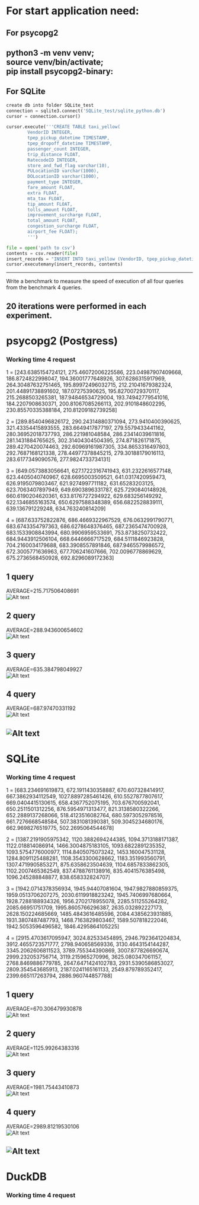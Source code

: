 # For start application need:<br>
  ## For psycopg2<br>
  python3 -m venv venv;<br>
  source venv/bin/activate;<br>
  pip install psycopg2-binary:<br>
---
  ## For SQLite
  ```python
  create db into folder SQLite_test
  connection = sqlite3.connect('SQLite_test/sqlite_python.db')
  cursor = connection.cursor()

  cursor.execute('''CREATE TABLE taxi_yellow(
          VendorID INTEGER,
          tpep_pickup_datetime TIMESTAMP,                          
          tpep_dropoff_datetime TIMESTAMP,   
          passenger_count INTEGER,                  
          trip_distance FLOAT,  
          RatecodeID INTEGER,
          store_and_fwd_flag varchar(10),
          PULocationID varchar(1000),           
          DOLocationID varchar(1000),                                    
          payment_type INTEGER,                       
          fare_amount FLOAT,                      
          extra FLOAT,                          
          mta_tax FLOAT,   
          tip_amount FLOAT,  
          tolls_amount FLOAT,
          improvement_surcharge FLOAT,                                        
          total_amount FLOAT,                     
          congestion_surcharge FLOAT,            
          airport_fee FLOAT);
          ''')

  file = open('path to csv')
  contents = csv.reader(file)
  insert_records = "INSERT INTO taxi_yellow (VendorID, tpep_pickup_datetime, tpep_dropoff_datetime, passenger_count, trip_distance, RatecodeID, store_and_fwd_flag, PULocationID, DOLocationID, payment_type, fare_amount, extra, mta_tax, tip_amount, tolls_amount, improvement_surcharge, total_amount, congestion_surcharge, airport_fee) VALUES(?, ?, ?, ?, ?, ?, ?, ?, ?, ?, ?, ?, ?, ?, ?, ?, ?, ?, ?)"
  cursor.executemany(insert_records, contents)
```
---

Write a benchmark to measure the speed of execution of all four queries from the benchmark 4 queries.

20 iterations were performed in each experiment.
---
# psycopg2 (Postgress)

  ### Working time 4 request<br>
  1 =  [243.6385154724121, 275.46072006225586, 223.04987907409668, 186.8724822998047, 194.36001777648926, 307.6286315917969, 264.30487632751465, 195.89972496032715, 212.21041679382324, 201.44891738891602, 187.07275390625, 195.82700729370117, 215.2688503265381, 187.94846534729004, 193.74942779541016, 184.2207908630371, 200.81067085266113, 202.9101848602295, 230.85570335388184, 210.81209182739258] 

  2 =  [289.8540496826172, 290.24314880371094, 273.9410400390625, 321.43354415893555, 283.6649417877197, 279.5579433441162, 280.36952018737793, 286.221981048584, 286.23414039611816, 281.1431884765625, 302.31404304504395, 274.871826171875, 289.4270420074463, 292.60969161987305, 334.8653316497803, 292.7687168121338, 278.44977378845215, 279.30188179016113, 283.6177349090576, 277.9824733734131] 

  3 =  [649.0573883056641, 627.1722316741943, 631.2322616577148, 623.4405040740967, 628.6695003509521, 641.0317420959473, 626.9195079803467, 621.9274997711182, 631.65283203125, 623.7063407897949, 649.6903896331787, 625.7290840148926, 660.6190204620361, 633.8176727294922, 629.683256149292, 622.1346855163574, 650.6297588348389, 656.6822528839111, 639.136791229248, 634.763240814209] 

  4 =  [687.633752822876, 686.4669322967529, 676.0632991790771, 683.6743354797363, 686.6278648376465, 687.2365474700928, 683.1533908843994, 680.9906959533691, 753.8738250732422, 684.9443912506104, 668.6446666717529, 684.5111846923828, 704.2160034179688, 683.3908557891846, 687.9465579986572, 672.3005771636963, 677.706241607666, 702.0096778869629, 675.2736568450928, 692.8296089172363] 


  ## 1 query <br>
  AVERAGE=215.717506408691<br>
  ![Alt text](photo/image2.png)<br>
  ## 2 query <br>
  AVERAGE=288.943600654602 <br>
  ![Alt text](photo/image3.png)<br>
  ## 3 query <br>
  AVERAGE=635.384798049927 <br>
  ![Alt text](photo/image4.png)<br>
  ## 4 query <br>
  AVERAGE=687.97470331192 <br>
  ![Alt text](photo/image5.png)<br>

  ![Alt text](photo/image1.png)<br>
---
# SQLite <br>
  ### Working time 4 request<br>

  1 =  [683.234691619873, 672.1911430358887, 670.607328414917, 667.3862934112549, 1027.8897285461426, 610.5527877807617, 669.0404415130615, 658.4367752075195, 703.676700592041, 650.2511501312256, 876.5954971313477, 821.3138580322266, 652.2889137268066, 518.4123516082764, 680.5973052978516, 661.7276668548584, 507.3831081390381, 509.3045234680176, 662.9698276519775, 502.2695064544678] 

  2 =  [1387.2191905975342, 1120.3882694244385, 1094.3713188171387, 1122.018814086914, 1466.3004875183105, 1093.6822891235352, 1093.5754776000977, 1114.8405075073242, 1453.160047531128, 1284.8091125488281, 1108.3543300628662, 1183.351993560791, 1307.4719905853271, 875.6358623504639, 1104.6857833862305, 1102.2007465362549, 837.4788761138916, 835.4041576385498, 1096.245288848877, 838.658332824707] 

  3 =  [1942.0714378356934, 1945.94407081604, 1947.9827880859375, 1959.0513706207275, 2030.6119918823242, 1945.7406997680664, 1928.7288188934326, 1956.2702178955078, 2285.511255264282, 2085.66951751709, 1995.8605766296387, 2635.032892227173, 2628.150224685669, 1485.4843616485596, 2084.4385623931885, 1931.3807487487793, 1468.7163829803467, 1589.507818222046, 1942.5053596496582, 1846.4295864105225] 

  4 =  [2915.4703617095947, 3024.82533454895, 2946.7923641204834, 3912.4655723571777, 2798.940658569336, 3130.4643154144287, 3345.2062606811523, 3789.755344390869, 3007.877826690674, 2999.232053756714, 3119.215965270996, 3625.080347061157, 2768.8469886779785, 2647.6471424102783, 2931.5390586853027, 2809.354543685913, 2187.0241165161133, 2549.879789352417, 2399.665117263794, 2886.960744857788] 

  ## 1 query <br>
  AVERAGE=670.306479930878<br>
  ![Alt text](photo/image7.png)<br>
  ## 2 query <br>
  AVERAGE=1125.99264383316<br>
  ![Alt text](photo/image8.png)<br>
  ## 3 query <br>
  AVERAGE=1981.75443410873<br>
  ![Alt text](photo/image9.png)<br>
  ## 4 query <br>
  AVERAGE=2989.81219530106<br>
  ![Alt text](photo/image10.png)<br>

  ![Alt text](photo/image6.png)<br>
---
# DuckDB <br>
### Working time 4 request<br>